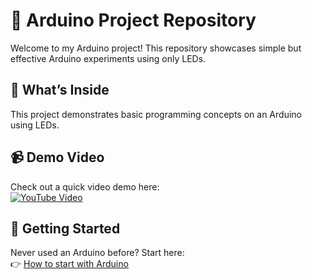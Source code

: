 # 🚀 Arduino Project Repository

Welcome to my Arduino project! This repository showcases simple but effective Arduino experiments using only LEDs.

## 🔧 What’s Inside

This project demonstrates basic programming concepts on an Arduino using LEDs.

## 📹 Demo Video

Check out a quick video demo here:  
[![YouTube Video](https://img.shields.io/badge/Watch%20on-YouTube-red?logo=youtube)](https://www.youtube.com/shorts/Tr03iFRq9Qw)

## 📖 Getting Started

Never used an Arduino before? Start here:  
👉 [How to start with Arduino](https://docs.arduino.cc/learn/starting-guide/getting-started-arduino/)
